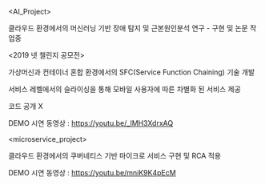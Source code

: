 <AI_Project>

클라우드 환경에서의 머신러닝 기반 장애 탐지 및 근본원인분석 연구 - 구현 및 논문 작업중


<2019 넷 챌린지 공모전>

가상머신과 컨테이너 혼합 환경에서의 SFC(Service Function Chaining) 기술 개발

서비스 레벨에서의 슬라이싱을 통해 모바일 사용자에 따른 차별화 된 서비스 제공

코드 공개 X

DEMO 시연 동영상 : https://youtu.be/_lMH3XdrxAQ


<microservice_project>

클라우드 환경에서의 쿠버네티스 기반 마이크로 서비스 구현 및  RCA 적용

DEMO 시연 동영상 : https://youtu.be/mniK9K4pEcM
